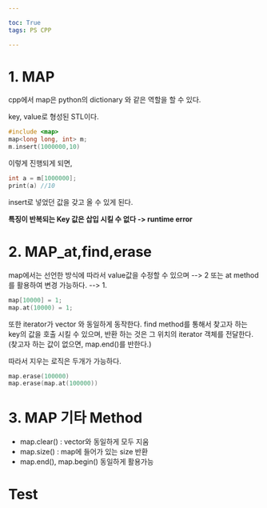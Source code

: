 ```yaml
---

toc: True
tags: PS CPP

---
```


# 1. MAP

cpp에서 map은 python의 dictionary 와 같은 역할을 할 수 있다.

key, value로 형성된 STL이다. 

```cpp
#include <map>
map<long long, int> m;
m.insert(1000000,10)
```

이렇게 진행되게 되면, 

```cpp
int a = m[1000000];
print(a) //10
```

insert로 넣었던 값을 갖고 올 수 있게 된다.

**특징이 반복되는 Key 값은 삽입 시킬 수 없다 -> runtime error**


# 2. MAP_at,find,erase

map에서는 선언한 방식에 따라서 value값을 수정할 수 있으며 --> 2
또는 at method를 활용하여 변경 가능하다. --> 1.

```cpp
map[10000] = 1;
map.at(10000) = 1;
```

또한 iterator가 vector 와 동일하게 동작한다.
find method를 통해서 찾고자 하는 key의 값을 호출 시킬 수 있으며, 
반환 하는 것은 그 위치의 iterator 객체를 전달한다.
(찾고자 하는 값이 없으면, map.end()를 반한다.)

따라서 
지우는 로직은 두개가 가능하다.

```cpp
map.erase(100000)
map.erase(map.at(100000))
```

# 3. MAP 기타 Method 
- map.clear() : vector와 동일하게 모두 지움
- map.size() : map에 들어가 있는 size 반환
- map.end(), map.begin() 동일하게 활용가능


# Test